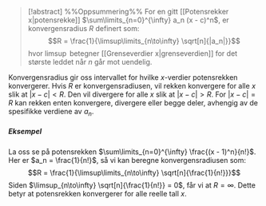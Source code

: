 
> [!abstract] %%Oppsummering%%
For en gitt [[Potensrekker x|potensrekke]] $\sum\limits_{n=0}^{\infty} a_n (x - c)^n$, er konvergensradius $R$ definert som:
$$R = \frac{1}{\limsup\limits_{n\to\infty} \sqrt[n]{|a_n|}}$$
hvor $\limsup$ betegner [[Grenseverdier x|grenseverdien]] for det største leddet når $n$ går mot uendelig.

Konvergensradius gir oss intervallet for hvilke $x$-verdier potensrekken konvergerer. Hvis $R$ er konvergensradiusen, vil rekken konvergere for alle $x$ slik at $|x - c| < R$. Den vil divergere for alle $x$ slik at $|x - c| > R$. For $|x - c| = R$ kan rekken enten konvergere, divergere eller begge deler, avhengig av de spesifikke verdiene av $a_n$.

##### Eksempel
La oss se på potensrekken $\sum\limits_{n=0}^{\infty} \frac{(x - 1)^n}{n!}$. Her er $a_n = \frac{1}{n!}$, så vi kan beregne konvergensradiusen som:
$$R = \frac{1}{\limsup\limits_{n\to\infty} \sqrt[n]{\frac{1}{n!}}}$$Siden $\limsup_{n\to\infty} \sqrt[n]{\frac{1}{n!}} = 0$, får vi at $R = \infty$. Dette betyr at potensrekken konvergerer for alle reelle tall $x$.
